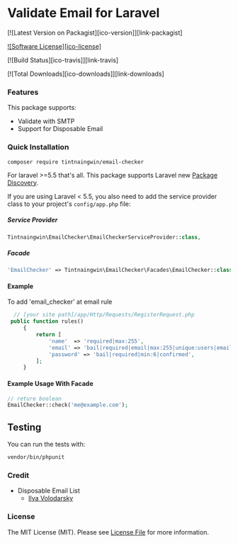 Validate Email for Laravel
=================
[![Latest Version on Packagist][ico-version]][link-packagist]

[![Software License][ico-license]](LICENSE.md)

[![Build Status][ico-travis]][link-travis]

[![Total Downloads][ico-downloads]][link-downloads]

### Features

This package supports:

*   Validate with SMTP
*   Support for Disposable Email

### Quick Installation

```
composer require tintnaingwin/email-checker
```

For laravel >=5.5 that's all. This package supports Laravel new [Package Discovery](https://laravel.com/docs/5.5/packages#package-discovery).

If you are using Laravel < 5.5, you also need to add the service provider class to your project's `config/app.php` file:

##### Service Provider
```php
Tintnaingwin\EmailChecker\EmailCheckerServiceProvider::class,
```

##### Facade
```php
'EmailChecker' => Tintnaingwin\EmailChecker\Facades\EmailChecker::class,
```

#### Example
To add 'email_checker' at email rule
```php
  // [your site path]/app/Http/Requests/RegisterRequest.php
 public function rules()
     {
         return [
             'name'  => 'required|max:255',
             'email' => 'bail|required|email|max:255|unique:users|email_checker',
             'password' => 'bail|required|min:6|confirmed',
         ];
     }
```

#### Example Usage With Facade
 
 ```php
 // reture boolean
 EmailChecker::check('me@example.com');
```

## Testing

You can run the tests with:

```bash
vendor/bin/phpunit
```

### Credit
  - Disposable Email List
    * [Ilya Volodarsky](https://github.com/ivolo/disposable-email-domains/blob/master/index.json)

### License

The MIT License (MIT). Please see [License File](https://github.com/tintnaingwinn/email-checker/blob/master/LICENSE.txt) for more information.
